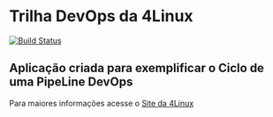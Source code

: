# Trilha DevOps da 4Linux

<!-- Altere a Flag abaixo com sua URL do Travis -->
[![Build Status](https://travis-ci.org/deivisomreis/DevOpsLab-HelloWorld.svg?branch=master)](https://travis-ci.org/deivisomreis/DevOpsLab-HelloWorld)

## Aplicação criada para exemplificar o Ciclo de uma PipeLine DevOps


Para maiores informações acesse o [Site da 4Linux](https://www.4linux.com.br/cursos/devops)

